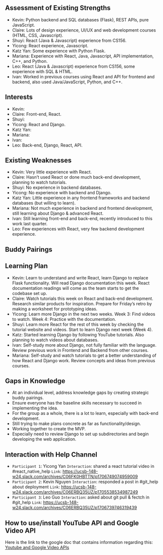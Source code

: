 ## Assessment of Existing Strengths
- Kevin: Python backend and SQL databases (Flask), REST APIs, pure JavaScript.
- Claire: Lots of design experience, UI/UX and web development courses (HTML, CSS, Javascript).
- Shuyi: React (Java & Javascript) experience from CS156.
- Yicong: React experience, Javascript.
- Katz Yan: Some experience with Python Flask.
- Mariana: Experience with React, Java, Javascript, API implementation, C++, and Python.
- Leo: React (Java & Javascript) experience from CS156, some experience with SQL & HTML.
- Ivan: Worked in previous courses using React and API for frontend and backend, also used Java/JavaScript, Python, and C++.

## Interests
- Kevin:
- Claire: Front-end, React.
- Shuyi:
- Yicong: React and Django.
- Katz Yan:
- Mariana:
- Ivan:
- Leo: Back-end, Django, React, API.

## Existing Weaknesses
- Kevin: Very little experience with React.
- Claire: Hasn’t used React or done much back-end development, planning to watch tutorials.
- Shuyi: No experience in backend databases.
- Yicong: No experience with backend and Django.
- Katz Yan: Little experience in any frontend frameworks and backend databases (but willing to learn).
- Mariana: Not much experience in backend and frontend development, still learning about Django & advanced React.
- Ivan: Still learning front-end and back-end, recently introduced to this work last quarter.
- Leo: Few experiences with React, very few backend development experience.

## Buddy Pairings

## Learning Plan
- Kevin: Learn to understand and write React, learn Django to replace Flask functionality. Will read Django documentation this week. React documentation readings will come as the team starts to get the codebase set up.
- Claire: Watch tutorials this week on React and back-end development. Research similar products for inspiration. Prepare for Friday’s retro by making a worksheet for prototyping ideas.
- Yicong: Learn more Django in the next two weeks. Week 3: Find videos to watch. Week 4: Practice with the documentation.
- Shuyi: Learn more React for the rest of this week by checking the tutorial website and videos. Start to learn Django next week (Week 4).
- Katz: Started learning Django by following YouTube tutorials. Also planning to watch videos about databases.
- Ivan: Self-study more about Django, not fully familiar with the language. Review previous work in Frontend and Backend from other courses.
- Mariana: Self-study and watch tutorials to get a better understanding of how React and Django work. Review concepts and ideas from previous courses.

## Gaps in Knowledge
- At an individual level, address knowledge gaps by creating strategic buddy pairings.
- Ensure everyone has the baseline skills necessary to succeed in implementing the idea.
- For the group as a whole, there is a lot to learn, especially with back-end development.
- Still trying to make plans concrete as far as functionality/design.
- Working together to create the MVP.
- Especially need to review Django to set up subdirectories and begin developing the web application.

## Interaction with Help Channel
- `Participant 1`: Yicong Yan   `Interaction`: shared a react tutorial video in #react_native_help `Link`: https://ucsb-148-w24.slack.com/archives/C06FK0HBTTN/p1706749074959009
- `Participant 2`: Kevin Nguyen `Interaction`: responded a post in #git_help about deployment `Link`: https://ucsb-148-w24.slack.com/archives/C06ERBQ35UZ/p1705538534987249
- `Participant 3`: Leo Guo      `Interaction`: asked about git pull & fectch in #git_help `Link`: https://ucsb-148-w24.slack.com/archives/C06ERBQ35UZ/p1706739746319439


## How to use/install YouTube API and Google Video API
Here is the link to the google doc that contains information regarding this: [Youtube and Google Video APIs](https://docs.google.com/document/d/1Glurlro8GAa9w_fcR5Utq4puWT7ExH-Lq8BftbrC9Ww/edit?usp=sharing)
